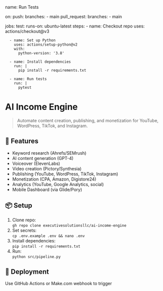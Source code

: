 name: Run Tests

on:
  push:
    branches:
      - main
  pull_request:
    branches:
      - main

jobs:
  test:
    runs-on: ubuntu-latest
    steps:
      - name: Checkout repo
        uses: actions/checkout@v3

      - name: Set up Python
        uses: actions/setup-python@v2
        with:
          python-version: '3.8'

      - name: Install dependencies
        run: |
          pip install -r requirements.txt

      - name: Run tests
        run: |
          pytest

# AI Income Engine

> Automate content creation, publishing, and monetization for YouTube, WordPress, TikTok, and Instagram.

## 🧩 Features

- Keyword research (Ahrefs/SEMrush)
- AI content generation (GPT-4)
- Voiceover (ElevenLabs)
- Video creation (Pictory/Synthesia)
- Publishing (YouTube, WordPress, TikTok, Instagram)
- Monetization (CPA, Amazon, Digistore24)
- Analytics (YouTube, Google Analytics, social)
- Mobile Dashboard (via Glide/Pory)

## 📦 Setup

1. Clone repo:  
   `gh repo clone executivesolutionsllc/ai-income-engine`
2. Set secrets:  
   `cp .env.example .env && nano .env`
3. Install dependencies:  
   `pip install -r requirements.txt`
4. Run:  
   `python src/pipeline.py`

## 🚀 Deployment

Use GitHub Actions or Make.com webhook to trigger
